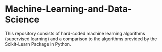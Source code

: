 # Machine-Learning-and-Data-Science
This repository consists of hard-coded machine learning algorithms (supervised learning) and a comparison to the algorithms provided by the Scikit-Learn Package in Python.
